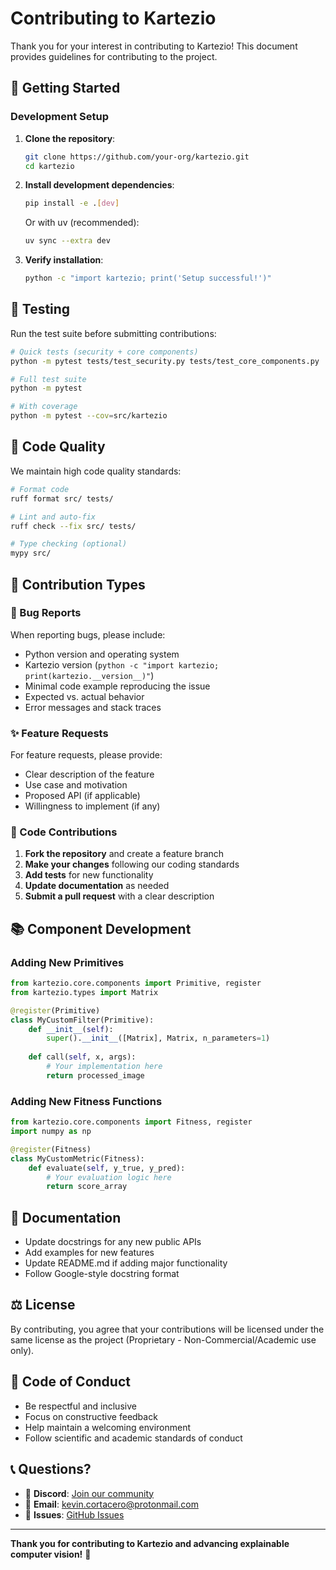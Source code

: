 # Contributing to Kartezio

Thank you for your interest in contributing to Kartezio! This document provides guidelines for contributing to the project.

## 🚀 Getting Started

### Development Setup

1. **Clone the repository**:
   ```bash
   git clone https://github.com/your-org/kartezio.git
   cd kartezio
   ```

2. **Install development dependencies**:
   ```bash
   pip install -e .[dev]
   ```
   
   Or with uv (recommended):
   ```bash
   uv sync --extra dev
   ```

3. **Verify installation**:
   ```bash
   python -c "import kartezio; print('Setup successful!')"
   ```

## 🧪 Testing

Run the test suite before submitting contributions:

```bash
# Quick tests (security + core components)
python -m pytest tests/test_security.py tests/test_core_components.py

# Full test suite  
python -m pytest

# With coverage
python -m pytest --cov=src/kartezio
```

## 🎨 Code Quality

We maintain high code quality standards:

```bash
# Format code
ruff format src/ tests/

# Lint and auto-fix
ruff check --fix src/ tests/

# Type checking (optional)
mypy src/
```

## 📝 Contribution Types

### 🐛 Bug Reports

When reporting bugs, please include:
- Python version and operating system
- Kartezio version (`python -c "import kartezio; print(kartezio.__version__)"`)
- Minimal code example reproducing the issue
- Expected vs. actual behavior
- Error messages and stack traces

### ✨ Feature Requests

For feature requests, please provide:
- Clear description of the feature
- Use case and motivation
- Proposed API (if applicable)
- Willingness to implement (if any)

### 🔧 Code Contributions

1. **Fork the repository** and create a feature branch
2. **Make your changes** following our coding standards
3. **Add tests** for new functionality
4. **Update documentation** as needed
5. **Submit a pull request** with a clear description

## 📚 Component Development

### Adding New Primitives

```python
from kartezio.core.components import Primitive, register
from kartezio.types import Matrix

@register(Primitive)
class MyCustomFilter(Primitive):
    def __init__(self):
        super().__init__([Matrix], Matrix, n_parameters=1)
    
    def call(self, x, args):
        # Your implementation here
        return processed_image
```

### Adding New Fitness Functions  

```python
from kartezio.core.components import Fitness, register
import numpy as np

@register(Fitness)
class MyCustomMetric(Fitness):
    def evaluate(self, y_true, y_pred):
        # Your evaluation logic here
        return score_array
```

## 📖 Documentation

- Update docstrings for any new public APIs
- Add examples for new features
- Update README.md if adding major functionality
- Follow Google-style docstring format

## ⚖️ License

By contributing, you agree that your contributions will be licensed under the same license as the project (Proprietary - Non-Commercial/Academic use only).

## 🤝 Code of Conduct

- Be respectful and inclusive
- Focus on constructive feedback
- Help maintain a welcoming environment
- Follow scientific and academic standards of conduct

## 📞 Questions?

- 💬 **Discord**: [Join our community](https://discord.gg/KnJ4XWdQMK)
- 📧 **Email**: kevin.cortacero@protonmail.com
- 🐛 **Issues**: [GitHub Issues](https://github.com/your-org/kartezio/issues)

---

**Thank you for contributing to Kartezio and advancing explainable computer vision!** 🚀
